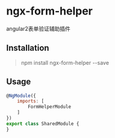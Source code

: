 # ngx-form-helper
angular2表单验证辅助插件

## Installation
> npm install ngx-form-helper --save

## Usage
```javascript
@NgModule({
    imports: [
        FormHelperModule
    ]
})
export class SharedModule {
}
```




